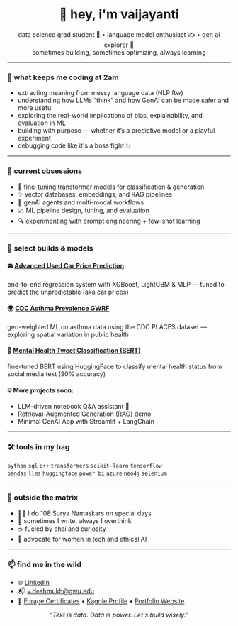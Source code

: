 <h1 align="center">👋 hey, i'm vaijayanti</h1>

<p align="center">
  data science grad student 🧠 • language model enthusiast ✍️ • gen ai explorer 🧬<br>
  sometimes building, sometimes optimizing, always learning
</p>

---

### 🧬 what keeps me coding at 2am

- extracting meaning from messy language data (NLP ftw)  
- understanding how LLMs “think” and how GenAI can be made safer and more useful  
- exploring the real-world implications of bias, explainability, and evaluation in ML  
- building with purpose — whether it’s a predictive model or a playful experiment  
- debugging code like it's a boss fight 💥

---

### 🧠 current obsessions

- 🤖 fine-tuning transformer models for classification & generation  
- ✨ vector databases, embeddings, and RAG pipelines  
- 🧩 genAI agents and multi-modal workflows  
- 📈 ML pipeline design, tuning, and evaluation  
- 🔍 experimenting with prompt engineering + few-shot learning

---

### 📂 select builds & models

#### 🚘 [Advanced Used Car Price Prediction](https://github.com/VJGit1/Advanced-Used-Car-Price-Prediction)  
end-to-end regression system with XGBoost, LightGBM & MLP — tuned to predict the unpredictable (aka car prices)

#### 🌍 [CDC Asthma Prevalence GWRF](https://github.com/VJGit1/CDC-Places-Asthma-GWRF)  
geo-weighted ML on asthma data using the CDC PLACES dataset — exploring spatial variation in public health  

#### 🧠 [Mental Health Tweet Classification (BERT)](https://github.com/VJGit1/Mental-Health-Text-Classification)  
fine-tuned BERT using HuggingFace to classify mental health status from social media text (90% accuracy)

#### 💡 More projects soon:  
- LLM-driven notebook Q&A assistant 🤖  
- Retrieval-Augmented Generation (RAG) demo  
- Minimal GenAI App with Streamlit + LangChain  

---

### 🛠️ tools in my bag

`python` `sql` `c++` `transformers` `scikit-learn` `tensorflow`  
`pandas` `llms` `huggingface` `power bi` `azure` `neo4j` `selenium`

---

### 🌱 outside the matrix

- 🧘‍♀️ I do 108 Surya Namaskars on special days  
- 🌸 sometimes I write, always I overthink  
- ☕ fueled by chai and curiosity  
- 💙 advocate for women in tech and ethical AI

---

### 📫 find me in the wild

- 🌐 [LinkedIn](https://www.linkedin.com/in/vaijayanti-deshmukh/)  
- 📬 v.deshmukh@gwu.edu  
- 📎 [Forage Certificates](#) • [Kaggle Profile](#) • [Portfolio Website](#)

<p align="center"><i>“Text is data. Data is power. Let's build wisely.”</i></p>
